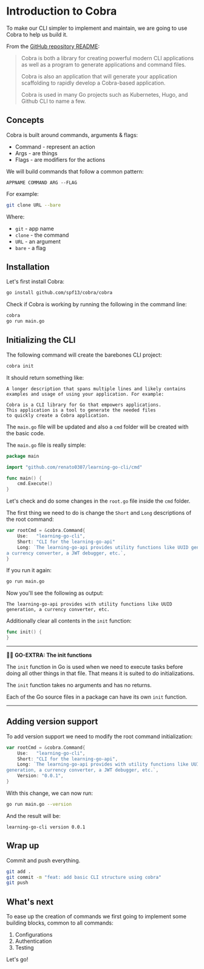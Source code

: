 # Introduction to Cobra

To make our CLI simpler to implement and maintain, we are going to use Cobra to
help us build it.

From the [GitHub repository README](https://github.com/spf13/cobra):

> Cobra is both a library for creating powerful modern CLI applications as well
> as a program to generate applications and command files.
>
> Cobra is also an application that will generate your application scaffolding
> to rapidly develop a Cobra-based application.
> 
> Cobra is used in many Go projects such as Kubernetes, Hugo, and Github CLI 
> to name a few.

## Concepts

Cobra is built around commands, arguments & flags:

* Command - represent an action
* Args - are things
* Flags - are modifiers for the actions

We will build commands that follow a common pattern:

```
APPNAME COMMAND ARG --FLAG
```

For example:

```sh
git clone URL --bare
```

Where:
* `git` - app name
* `clone` - the command
* `URL` - an argument
* `bare` - a flag


## Installation

Let's first install Cobra:

```sh
go install github.com/spf13/cobra/cobra
```

Check if Cobra is working by running the following in the command line:

```sh
cobra
go run main.go
```

## Initializing the CLI

The following command will create the barebones CLI project:

```sh
cobra init
```

It should return something like:

```
A longer description that spans multiple lines and likely contains
examples and usage of using your application. For example:

Cobra is a CLI library for Go that empowers applications.
This application is a tool to generate the needed files
to quickly create a Cobra application.
```

The `main.go` file will be updated and also a `cmd` folder will be created with
the basic code.

The `main.go` file is really simple:

```go
package main

import "github.com/renato0307/learning-go-cli/cmd"

func main() {
	cmd.Execute()
}
```

Let's check and do some changes in the `root.go` file inside the `cmd` folder.

The first thing we need to do is change the `Short` and `Long` descriptions of
the root command:

```go
var rootCmd = &cobra.Command{
	Use:   "learning-go-cli",
	Short: "CLI for the learning-go-api"
	Long: `The learning-go-api provides utility functions like UUID generation,
a currency converter, a JWT debugger, etc.`,
}
```

If you run it again:

```sh
go run main.go
```

Now you'll see the following as output:

```
The learning-go-api provides with utility functions like UUID 
generation, a currency converter, etc.

```

Additionally clear all contents in the `init` function:

```go
func init() {
}
```

----
🕵️‍♀️ __GO-EXTRA: The init functions__

The `init` function in Go is used when we need to execute tasks before doing all
other things in that file. That means it is suited to do initializations.

The `init` function takes no arguments and has no returns.

Each of the Go source files in a package can have its own `init` function.

----

## Adding version support

To add version support we need to modify the root command initialization:

```go
var rootCmd = &cobra.Command{
	Use:   "learning-go-cli",
	Short: "CLI for the learning-go-api",
	Long: `The learning-go-api provides with utility functions like UUID
generation, a currency converter, a JWT debugger, etc.`,
	Version: "0.0.1",
}
```

With this change, we can now run:

```sh
go run main.go --version
```

And the result will be:

```
learning-go-cli version 0.0.1
```

## Wrap up

Commit and push everything.

```sh
git add .
git commit -m "feat: add basic CLI structure using cobra"
git push
```

## What's next

To ease up the creation of commands we first going to implement some building
blocks, common to all commands:

1. Configurations
1. Authentication
1. Testing

Let's go!